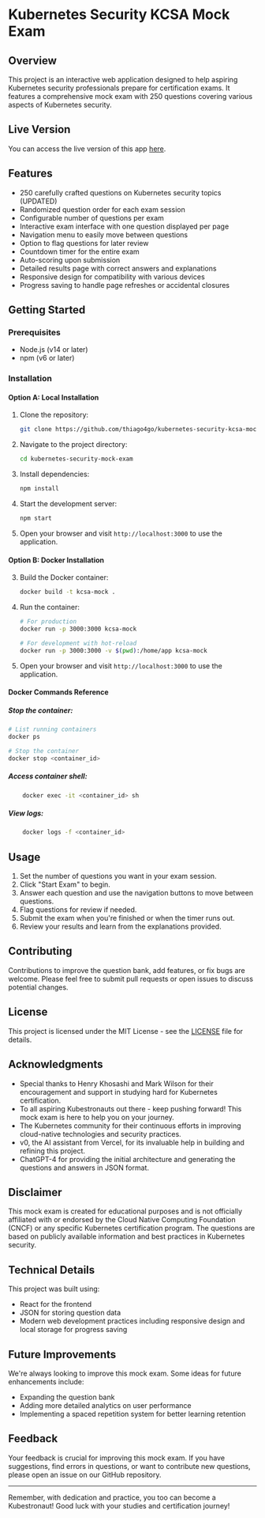 # Kubernetes Security KCSA Mock Exam

## Overview

This project is an interactive web application designed to help aspiring Kubernetes security professionals prepare for certification exams. It features a comprehensive mock exam with 250 questions covering various aspects of Kubernetes security.

## Live Version

You can access the live version of this app [here](https://kubernetes-security-kcsa-mock.vercel.app/).

## Features

- 250 carefully crafted questions on Kubernetes security topics (UPDATED)
- Randomized question order for each exam session
- Configurable number of questions per exam
- Interactive exam interface with one question displayed per page
- Navigation menu to easily move between questions
- Option to flag questions for later review
- Countdown timer for the entire exam
- Auto-scoring upon submission
- Detailed results page with correct answers and explanations
- Responsive design for compatibility with various devices
- Progress saving to handle page refreshes or accidental closures

## Getting Started

### Prerequisites

- Node.js (v14 or later)
- npm (v6 or later)

### Installation

#### Option A: Local Installation
1. Clone the repository:

    ```bash
    git clone https://github.com/thiago4go/kubernetes-security-kcsa-mock.git
    ```

2. Navigate to the project directory:

    ```bash
    cd kubernetes-security-mock-exam
    ```

3. Install dependencies:

    ```bash
    npm install
    ```

4. Start the development server:

    ```bash
    npm start
    ```

5. Open your browser and visit `http://localhost:3000` to use the application.

#### Option B: Docker Installation

3. Build the Docker container:
    ```bash
    docker build -t kcsa-mock .
    ```
4. Run the container:

    ```bash
    # For production
    docker run -p 3000:3000 kcsa-mock

    # For development with hot-reload
    docker run -p 3000:3000 -v $(pwd):/home/app kcsa-mock
    ```
5. Open your browser and visit `http://localhost:3000` to use the application.
#### Docker Commands Reference
##### Stop the container:
```bash
# List running containers
docker ps

# Stop the container
docker stop <container_id>
```
##### Access container shell:
```bash
    docker exec -it <container_id> sh
```
##### View logs:
```bash
    docker logs -f <container_id>
```
## Usage
1. Set the number of questions you want in your exam session.
2. Click "Start Exam" to begin.
3. Answer each question and use the navigation buttons to move between questions.
4. Flag questions for review if needed.
5. Submit the exam when you're finished or when the timer runs out.
6. Review your results and learn from the explanations provided.

## Contributing

Contributions to improve the question bank, add features, or fix bugs are welcome. Please feel free to submit pull requests or open issues to discuss potential changes.

## License

This project is licensed under the MIT License - see the [LICENSE](LICENSE) file for details.

## Acknowledgments

- Special thanks to Henry Khosashi and Mark Wilson for their encouragement and support in studying hard for Kubernetes certification.
- To all aspiring Kubestronauts out there - keep pushing forward! This mock exam is here to help you on your journey.
- The Kubernetes community for their continuous efforts in improving cloud-native technologies and security practices.
- v0, the AI assistant from Vercel, for its invaluable help in building and refining this project.
- ChatGPT-4 for providing the initial architecture and generating the questions and answers in JSON format.

## Disclaimer

This mock exam is created for educational purposes and is not officially affiliated with or endorsed by the Cloud Native Computing Foundation (CNCF) or any specific Kubernetes certification program. The questions are based on publicly available information and best practices in Kubernetes security.

## Technical Details

This project was built using:

- React for the frontend
- JSON for storing question data
- Modern web development practices including responsive design and local storage for progress saving

## Future Improvements

We're always looking to improve this mock exam. Some ideas for future enhancements include:

- Expanding the question bank
- Adding more detailed analytics on user performance
- Implementing a spaced repetition system for better learning retention

## Feedback

Your feedback is crucial for improving this mock exam. If you have suggestions, find errors in questions, or want to contribute new questions, please open an issue on our GitHub repository.

---

Remember, with dedication and practice, you too can become a Kubestronaut! Good luck with your studies and certification journey!
